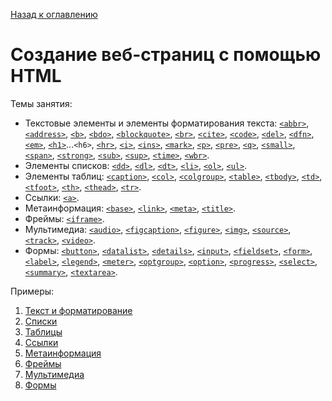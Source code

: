 [Назад к оглавлению](https://github.com/Vladislav-Lyuminarskiy/Web-course)

# Создание веб-страниц с помощью HTML

Темы занятия:
- Текстовые элементы и элементы форматирования текста: [`<abbr>`](http://htmlbook.ru/html/abbr), [`<address>`](http://htmlbook.ru/html/address), [`<b>`](http://htmlbook.ru/html/b), [`<bdo>`](http://htmlbook.ru/html/bdo), [`<blockquote>`](http://htmlbook.ru/html/blockquote), [`<br>`](http://htmlbook.ru/html/br), [`<cite>`](http://htmlbook.ru/html/cite), [`<code>`](http://htmlbook.ru/html/code), [`<del>`](http://htmlbook.ru/html/del), [`<dfn>`](http://htmlbook.ru/html/dfn), [`<em>`](http://htmlbook.ru/html/em), [`<h1>`](http://htmlbook.ru/html/h1)...`<h6>`, [`<hr>`](http://htmlbook.ru/html/hr), [`<i>`](http://htmlbook.ru/html/i), [`<ins>`](http://htmlbook.ru/html/ins), [`<mark>`](http://htmlbook.ru/html/mark), [`<p>`](http://htmlbook.ru/html/p), [`<pre>`](http://htmlbook.ru/html/pre), [`<q>`](http://htmlbook.ru/html/q), [`<small>`](http://htmlbook.ru/html/small), [`<span>`](http://htmlbook.ru/html/span), [`<strong>`](http://htmlbook.ru/html/strong), [`<sub>`](http://htmlbook.ru/html/sub), [`<sup>`](http://htmlbook.ru/html/sup), [`<time>`](http://htmlbook.ru/html/time), [`<wbr>`](http://htmlbook.ru/html/wbr).
- Элементы списков: [`<dd>`](http://htmlbook.ru/html/dd), [`<dl>`](http://htmlbook.ru/html/dl), [`<dt>`](http://htmlbook.ru/html/dt), [`<li>`](http://htmlbook.ru/html/li), [`<ol>`](http://htmlbook.ru/html/ol), [`<ul>`](http://htmlbook.ru/html/ul).
- Элементы таблиц: [`<caption>`](http://htmlbook.ru/html/caption), [`<col>`](http://htmlbook.ru/html/col), [`<colgroup>`](http://htmlbook.ru/html/colgroup), [`<table>`](http://htmlbook.ru/html/table), [`<tbody>`](http://htmlbook.ru/html/tbody), [`<td>`](http://htmlbook.ru/html/td), [`<tfoot>`](http://htmlbook.ru/html/tfoot), [`<th>`](http://htmlbook.ru/html/th), [`<thead>`](http://htmlbook.ru/html/thead), [`<tr>`](http://htmlbook.ru/html/tr).
- Ссылки: [`<a>`](http://htmlbook.ru/html/a).
- Метаинформация: [`<base>`](http://htmlbook.ru/html/base), [`<link>`](http://htmlbook.ru/html/link), [`<meta>`](http://htmlbook.ru/html/meta), [`<title>`](http://htmlbook.ru/html/title).
- Фреймы: [`<iframe>`](http://htmlbook.ru/html/iframe).
- Мультимедиа: [`<audio>`](http://htmlbook.ru/html/audio), [`<figcaption>`](http://htmlbook.ru/html/figcaption), [`<figure>`](http://htmlbook.ru/html/figure), [`<img>`](http://htmlbook.ru/html/img), [`<source>`](http://htmlbook.ru/html/source), [`<track>`](http://htmlbook.ru/html/track), [`<video>`](http://htmlbook.ru/html/video).
- Формы: [`<button>`](http://htmlbook.ru/html/button), [`<datalist>`](http://htmlbook.ru/html/datalist), [`<details>`](http://htmlbook.ru/html/details), [`<input>`](http://htmlbook.ru/html/input), [`<fieldset>`](http://htmlbook.ru/html/fieldset), [`<form>`](http://htmlbook.ru/html/form), [`<label>`](http://htmlbook.ru/html/label), [`<legend>`](http://htmlbook.ru/html/legend), [`<meter>`](http://htmlbook.ru/html/meter), [`<optgroup>`](http://htmlbook.ru/html/optgroup), [`<option>`](http://htmlbook.ru/html/option), [`<progress>`](http://htmlbook.ru/html/progress), [`<select>`](http://htmlbook.ru/html/select), [`<summary>`](http://htmlbook.ru/html/summary), [`<textarea>`](http://htmlbook.ru/html/textarea).

Примеры:
1. [Текст и форматирование](https://github.com/Vladislav-Lyuminarskiy/Web-course/tree/master/02-HTML-2/01-text)
2. [Списки](https://github.com/Vladislav-Lyuminarskiy/Web-course/tree/master/02-HTML-2/02-lists)
3. [Таблицы](https://github.com/Vladislav-Lyuminarskiy/Web-course/tree/master/02-HTML-2/03-tables)
4. [Ссылки](https://github.com/Vladislav-Lyuminarskiy/Web-course/tree/master/02-HTML-2/04-links)
5. [Метаинформация](https://github.com/Vladislav-Lyuminarskiy/Web-course/tree/master/02-HTML-2/05-meta)
6. [Фреймы](https://github.com/Vladislav-Lyuminarskiy/Web-course/tree/master/02-HTML-2/06-frames)
7. [Мультимедиа](https://github.com/Vladislav-Lyuminarskiy/Web-course/tree/master/02-HTML-2/07-multimedia)
8. [Формы](https://github.com/Vladislav-Lyuminarskiy/Web-course/tree/master/02-HTML-2/08-forms)
